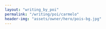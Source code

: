 ```yaml
---
layout: "writing_by_poi"
permalink: "/writing/poi/carmelo"
header-img: "assets/owner/hero/pois-bg.jpg"
---
```

